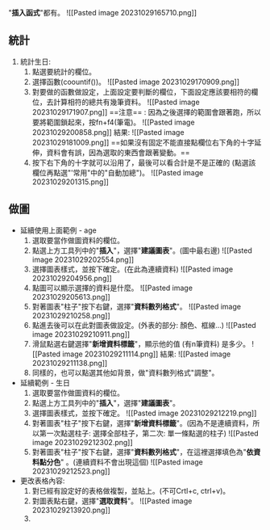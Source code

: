 
"**插入函式**"都有。
![[Pasted image 20231029165710.png]]

## 統計
1. 統計生日:
	1. 點選要統計的欄位。
	2. 選擇函數(coountif())。
		![[Pasted image 20231029170909.png]]
	3. 對要做的函數做設定，上面設定要判斷的欄位，下面設定應該要相符的欄位，去計算相符的總共有幾筆資料。
		![[Pasted image 20231029171907.png]]
		==注意== : 因為之後選擇的範圍會跟著跑，所以要將範圍鎖起來，按fn+f4(筆電)。
		![[Pasted image 20231029200858.png]]
		結果:
		![[Pasted image 20231029181009.png]]
		==如果沒有固定不能直接點欄位右下角的十字延伸，資料會有誤，因為選取的東西會跟著變動。==
	4. 按下右下角的十字就可以沿用了，最後可以看合計是不是正確的 (點選該欄位再點選"'常用"中的"自動加總")。
		![[Pasted image 20231029201315.png]]


## 做圖
* 延續使用上面範例 - age
	1. 選取要當作做圖資料的欄位。
	2. 點選上方工具列中的"**插入**"，選擇"**建議圖表**"。(圖中最右邊)
		![[Pasted image 20231029202554.png]]
	3. 選擇圖表樣式，並按下確定。(在此為連續資料)
	![[Pasted image 20231029204956.png]]
	4.  點圖可以顯示選擇的資料是什麼。
	![[Pasted image 20231029205613.png]]
	5. 對著圖表"柱子"按下右鍵，選擇"**資料數列格式**"。
		![[Pasted image 20231029210258.png]]
	6. 點進去後可以在此對圖表做設定。(外表的部分: 顏色、框線...)
	![[Pasted image 20231029210911.png]]
	7. 滑鼠點選右鍵選擇"**新增資料標籤**"，顯示他的值 (有n筆資料) 是多少。
	![[Pasted image 20231029211114.png]]
	結果:
	![[Pasted image 20231029211138.png]]
	8.  同樣的，也可以點選其他如背景，做"資料數列格式"調整"。
* 延續範例 - 生日
	1. 選取要當作做圖資料的欄位。
	2. 點選上方工具列中的"**插入**"，選擇"**建議圖表**"。
	3. 選擇圖表樣式，並按下確定。
		![[Pasted image 20231029212219.png]]
	4. 對著圖表"柱子"按下右鍵，選擇"**新增資料標籤**"。(因為不是連續資料，所以第一次點選柱子: 選擇全部柱子，第二次: 單一條點選的柱子)
		![[Pasted image 20231029212302.png]]
	5. 對著圖表"柱子"按下右鍵，選擇"**資料數列格式**"，在這裡選擇填色為"**依資料點分色**" 。(連續資料不會出現這個)
		![[Pasted image 20231029212523.png]]
* 更改表格內容:
	1. 對已經有設定好的表格做複製，並貼上。(不可Crtl+c, ctrl+v)。
	2. 對圖表點右鍵，選擇"**選取資料**"。
		![[Pasted image 20231029213920.png]]
	3. 